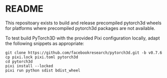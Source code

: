 # README

This repositoary exists to build and release precompiled pytorch3d wheels for
platforms where precompiled pytorch3d packages are not available.

To test build PyTorch3D with the provided Pixi configuration locally, adapt the
following snippets as appropriate:

    git clone https://github.com/facebookresearch/pytorch3d.git -b v0.7.6
    cp pixi.lock pixi.toml pytorch3d
    cd pytorch3d
    pixi install --locked
    pixi run python sdist bdist_wheel